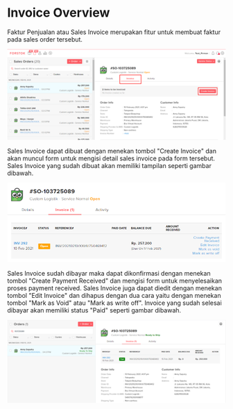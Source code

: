 # Invoice Overview

Faktur Penjualan atau Sales Invoice merupakan fitur untuk membuat faktur pada sales order tersebut.

![](../../.gitbook/assets/image%20%28100%29.png)

Sales Invoice dapat dibuat dengan menekan tombol "Create Invoice" dan akan muncul form untuk mengisi detail sales invoice pada form tersebut. Sales Invoice yang sudah dibuat akan memiliki tampilan seperti gambar dibawah.

![](../../.gitbook/assets/image%20%2815%29.png)

Sales Invoice sudah dibayar maka dapat dikonfirmasi dengan menekan tombol "Create Payment Received" dan mengisi form untuk menyelesaikan proses payment received. Sales Invoice juga dapat diedit dengan menekan tombol "Edit Invoice" dan dihapus dengan dua cara yaitu dengan menekan tombol "Mark as Void" atau "Mark as write off". Invoice yang sudah selesai dibayar akan memiliki status "Paid" seperti gambar dibawah.

![](../../.gitbook/assets/image%20%28157%29.png)






